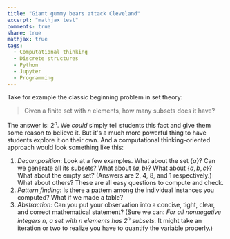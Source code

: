 ```yaml
---
title: "Giant gummy bears attack Cleveland"
excerpt: "mathjax test"
comments: true
share: true
mathjax: true
tags:
  - Computational thinking
  - Discrete structures
  - Python
  - Jupyter
  - Programming
---
```


Take for example the classic beginning problem in set theory:

>Given a finite set with $n$ elements, how many subsets does it have?

The answer is: $2^n$. We _could_ simply tell students this fact and give them some reason to believe it. But it's a much more powerful thing to have students explore it on their own. And a computational thinking-oriented approach would look something like this:

1. _Decomposition_: Look at a few examples. What about the set $\{a\}$? Can we generate all its subsets? What about $\{a, b\}$? What about $\{a,b,c\}$? What about the empty set?  (Answers are 2, 4, 8, and 1 respectively.) What about others? These are all easy questions to compute and check.
2. _Pattern finding_: Is there a pattern among the individual instances you computed? What if we made a table?
3. _Abstraction_: Can you put your observation into a concise, tight, clear, and correct mathematical statement? (Sure we can: _For all nonnegative integers $n$, a set with $n$ elements has $2^n$ subsets._ It might take an iteration or two to realize you have to quantify the variable properly.)
